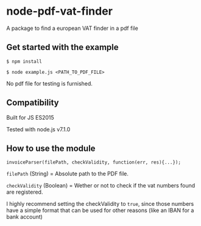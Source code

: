 # node-pdf-vat-finder
A package to find a european VAT finder in a pdf file

## Get started with the example

  `$ npm install`
  
  `$ node example.js <PATH_TO_PDF_FILE>`

No pdf file for testing is furnished.

## Compatibility

Built for JS ES2015

Tested with node.js v7.1.0

## How to use the module

`invoiceParser(filePath, checkValidity, function(err, res){...});`

`filePath` (String)  = Absolute path to the PDF file.

`checkValidity` (Boolean) = Wether or not to check if the vat numbers found are registered.

I highly recommend setting the checkValidity to `true`, since those numbers have a simple format that can be used for other reasons (like an IBAN for a bank account)
